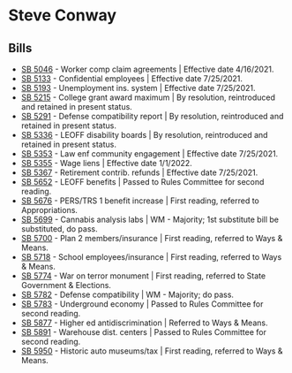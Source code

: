 # Steve Conway
## Bills
* [SB 5046](/bill/2021-22/sb/5046/) - Worker comp claim agreements | Effective date 4/16/2021.
* [SB 5133](/bill/2021-22/sb/5133/) - Confidential employees | Effective date 7/25/2021.
* [SB 5193](/bill/2021-22/sb/5193/) - Unemployment ins. system | Effective date 7/25/2021.
* [SB 5215](/bill/2021-22/sb/5215/) - College grant award maximum | By resolution, reintroduced and retained in present status.
* [SB 5291](/bill/2021-22/sb/5291/) - Defense compatibility report | By resolution, reintroduced and retained in present status.
* [SB 5336](/bill/2021-22/sb/5336/) - LEOFF disability boards | By resolution, reintroduced and retained in present status.
* [SB 5353](/bill/2021-22/sb/5353/) - Law enf community engagement | Effective date 7/25/2021.
* [SB 5355](/bill/2021-22/sb/5355/) - Wage liens | Effective date 1/1/2022.
* [SB 5367](/bill/2021-22/sb/5367/) - Retirement contrib. refunds | Effective date 7/25/2021.
* [SB 5652](/bill/2021-22/sb/5652/) - LEOFF benefits | Passed to Rules Committee for second reading.
* [SB 5676](/bill/2021-22/sb/5676/) - PERS/TRS 1 benefit increase | First reading, referred to Appropriations.
* [SB 5699](/bill/2021-22/sb/5699/) - Cannabis analysis labs | WM - Majority; 1st substitute bill be substituted, do pass.
* [SB 5700](/bill/2021-22/sb/5700/) - Plan 2 members/insurance | First reading, referred to Ways & Means.
* [SB 5718](/bill/2021-22/sb/5718/) - School employees/insurance | First reading, referred to Ways & Means.
* [SB 5774](/bill/2021-22/sb/5774/) - War on terror monument | First reading, referred to State Government & Elections.
* [SB 5782](/bill/2021-22/sb/5782/) - Defense compatibility | WM - Majority; do pass.
* [SB 5783](/bill/2021-22/sb/5783/) - Underground economy | Passed to Rules Committee for second reading.
* [SB 5877](/bill/2021-22/sb/5877/) - Higher ed antidiscrimination | Referred to Ways & Means.
* [SB 5891](/bill/2021-22/sb/5891/) - Warehouse dist. centers | Passed to Rules Committee for second reading.
* [SB 5950](/bill/2021-22/sb/5950/) - Historic auto museums/tax | First reading, referred to Ways & Means.
